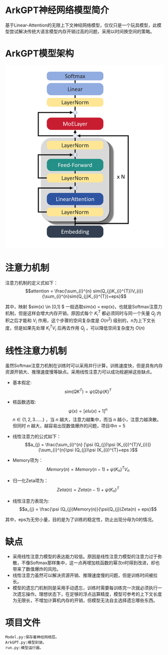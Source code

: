 # ArkGPT神经网络模型简介
基于Linear-Attention的无限上下文神经网络模型，仅仅只是一个玩具模型，此模型尝试解决传统大语言模型内存开销过高的问题，采用以时间换空间的策略。
# ArkGPT模型架构
![模型架构](./Model%20Structure/ModelStructure.png)

# 注意力机制
注意力机制的定义式如下：
    $$attention = \frac{\sum_{i}^{n} sim(Q_{j}K_{i}^{T})V_{i}}{\sum_{i}^{n}sim(Q_{j}K_{i}^{T})+eps}$$

其中，映射
    $sim(x) \in [0,1] $
一般选取sim(x) = exp(x)，也就是Softmax注意力机制，但是这样会增大内存开销，原因式每个
    $K_{i}^{T}$
都必须同时与同一个矢量
    $Q_{j}$
内积之后才能和
    $V_{i}$
作用，这个步骤的空间复杂度是
    $O(n^2)$
级别的，n为上下文长度，但是如果先处理
    $K_{i}^{T}V_{i}$
后再去作用
    $Q_{j}$
，可以降低空间复杂度为
    $O(n)$

# 线性注意力机制
虽然Softmax注意力机制在训练时可以采用并行计算，训练速度快，但是具有内存资源开销大、推理速度慢等缺点。采用线性注意力可以成功规避掉这些缺点。

* 基本假定:
    $$sim(QK^{T}) = \psi(Q)\psi(K)^{T}$$

* 核函数选取: 
    $$\psi(x) = [elu(x)+1]^{n}$$
    $n\in \{1,2,3……\}$
，当
    $n$
越大，注意力越集中，而当
    $n$
越小，注意力越涣散。但同时
    $n$
越大，越容易出现数值爆炸的问题，项目中$n = 5$

* 线性注意力的公式如下：
    $$a_{j} = \frac{\sum_{i}^{n} [\psi (Q_{j})\psi (K_{i})^{T}V_{i}]}{\sum_{i}^{n}\psi (Q_{j})\psi (K_{i})^{T}+eps }$$

* Memory项为：
    $$Memory(n) = Memory(n-1) + \psi (K_{n})^{T}V_{n}$$

* 归一化Zeta项为：
    $$Zeta(n) = Zeta(n-1) + \psi (K_{n})^{T}$$

* 线性注意力表现为:
    $$a_{j} = \frac{\psi (Q_{j})Memory(n)}{\psi(Q_{j})Zeta(n) + eps}$$

其中，eps为无穷小量，目的是为了训练的稳定性，防止出现分母为0的情况。


# 缺点
* 采用线性注意力模型的表达能力较低。原因是线性注意力模型的注意力过于弥散，不像Softmax那样集中，这一点再增加核函数的幂次$n$时得到改进，却也带来了数值爆炸的风险。
* 线性注意力虽然可以解决资源开销、推理速度慢的问题，但是训练时间被拉长。
* 模型的遗忘门机制则是采用手动遗忘，训练时需要每训练完一次就必须执行一次遗忘操作。理想状态下，在足够的浮点运算精度，模型可参考的上下文长度为无限长，不增加计算机内存的开销，但模型无法自主选择遗忘哪些东西。
# 项目文件
    Model.py:保存着神经网络层。
    ArkGPT.py:模型封装。
    run.py:模型运行器。

